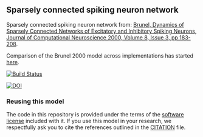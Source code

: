 ## Sparsely connected spiking neuron network

Sparsely connected spiking neuron network from: [Brunel, Dynamics of Sparsely Connected Networks of Excitatory and Inhibitory Spiking Neurons, Journal of Computational Neuroscience 2000, Volume 8, Issue 3, pp 183-208](http://link.springer.com/article/10.1023%2FA%3A1008925309027).

Comparison of the Brunel 2000 model across implementations has started [here](NEST/README.md).

[![Build Status](https://travis-ci.com/OpenSourceBrain/Brunel2000.svg?branch=master)](https://travis-ci.com/OpenSourceBrain/Brunel2000)

[![DOI](https://www.zenodo.org/badge/9031229.svg)](https://www.zenodo.org/badge/latestdoi/9031229)

### Reusing this model

The code in this repository is provided under the terms of the [software license](LICENSE) included with it. If you use this model in your research, we respectfully ask you to cite the references outlined in the [CITATION](CITATION.md) file.

